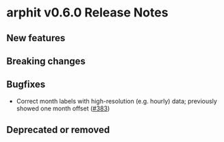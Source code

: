 # arphit v0.6.0 Release Notes

## New features

## Breaking changes

## Bugfixes

* Correct month labels with high-resolution (e.g. hourly) data; previously showed one month offset
([#383](https://github.com/angusmoore/arphit/pull/383))

## Deprecated or removed

